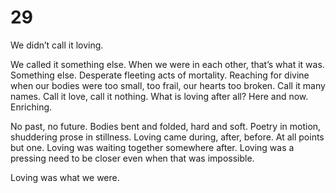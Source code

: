 # 29

We didn’t call it loving.

We called it something else. When we were in each other, that’s what it was. Something else. Desperate fleeting acts of mortality. Reaching for divine when our bodies were too small, too frail, our hearts too broken. Call it many names. Call it love, call it nothing. What is loving after all? Here and now. Enriching.

No past, no future. Bodies bent and folded, hard and soft. Poetry in motion, shuddering prose in stillness. Loving came during, after, before. At all points but one. Loving was waiting together somewhere after. Loving was a pressing need to be closer even when that was impossible. 

Loving was what we were. 

